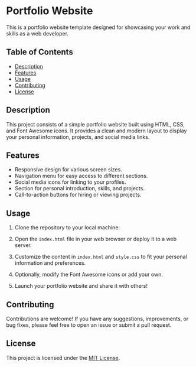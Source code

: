 # Portfolio Website

This is a portfolio website template designed for showcasing your work and skills as a web developer.

## Table of Contents

- [Description](#description)
- [Features](#features)
- [Usage](#usage)
- [Contributing](#contributing)
- [License](#license)

## Description

This project consists of a simple portfolio website built using HTML, CSS, and Font Awesome icons. It provides a clean and modern layout to display your personal information, projects, and social media links.

## Features

- Responsive design for various screen sizes.
- Navigation menu for easy access to different sections.
- Social media icons for linking to your profiles.
- Section for personal introduction, skills, and projects.
- Call-to-action buttons for hiring or viewing projects.

## Usage

1. Clone the repository to your local machine:


2. Open the `index.html` file in your web browser or deploy it to a web server.

3. Customize the content in `index.html` and `style.css` to fit your personal information and preferences.

4. Optionally, modify the Font Awesome icons or add your own.

5. Launch your portfolio website and share it with others!

## Contributing

Contributions are welcome! If you have any suggestions, improvements, or bug fixes, please feel free to open an issue or submit a pull request.

## License

This project is licensed under the [MIT License](LICENSE).
